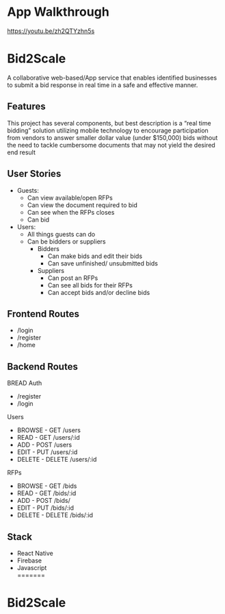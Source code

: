 # App Walkthrough
https://youtu.be/zh2QTYzhn5s

# Bid2Scale
A collaborative web-based/App service that enables identified businesses to submit a bid response in real time in a safe and effective manner.

## Features
This project has several components, but best description is a “real time bidding” solution utilizing mobile technology to encourage participation from vendors to answer smaller dollar value (under $150,000) bids without the need to tackle cumbersome documents that may not yield the desired end result

## User Stories
* Guests: 
  * Can view available/open RFPs 
  * Can view the document required to bid
  * Can see when the RFPs closes
  * Can bid
* Users:
  * All things guests can do 
  * Can be bidders or suppliers
    * Bidders
      * Can make bids and edit their bids
      * Can save unfinished/ unsubmitted bids
    * Suppliers
      * Can post an RFPs
      * Can see all bids for their RFPs
      * Can accept bids and/or decline bids

## Frontend Routes
* /login
* /register
* /home 

## Backend Routes
BREAD
Auth
* /register
* /login

Users
* BROWSE - GET /users
* READ - GET /users/:id
* ADD - POST /users
* EDIT - PUT /users/:id
* DELETE - DELETE /users/:id

RFPs
* BROWSE - GET /bids
* READ - GET /bids/:id
* ADD - POST /bids/
* EDIT - PUT /bids/:id
* DELETE - DELETE /bids/:id 


## Stack
* React Native  
* Firebase  
* Javascript  
=======  
# Bid2Scale
